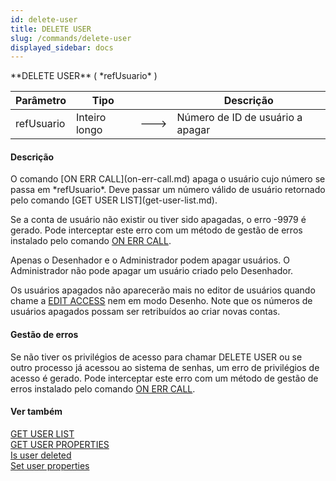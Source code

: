 ```yaml
---
id: delete-user
title: DELETE USER
slug: /commands/delete-user
displayed_sidebar: docs
---
```


<!--REF #_command_.DELETE USER.Syntax-->**DELETE USER** ( *refUsuario* )<!-- END REF-->
<!--REF #_command_.DELETE USER.Params-->
| Parâmetro | Tipo |  | Descrição |
| --- | --- | --- | --- |
| refUsuario | Inteiro longo | &#x1F852; | Número de ID de usuário a apagar |

<!-- END REF-->

#### Descrição 

<!--REF #_command_.DELETE USER.Summary-->O comando [ON ERR CALL](on-err-call.md) apaga o usuário cujo número se passa em *refUsuario*.<!-- END REF--> Deve passar um número válido de usuário retornado pelo comando [GET USER LIST](get-user-list.md).   

Se a conta de usuário não existir ou tiver sido apagadas, o erro -9979 é gerado. Pode interceptar este erro com um método de gestão de erros instalado pelo comando [ON ERR CALL](on-err-call.md).  
  
Apenas o Desenhador e o Administrador podem apagar usuários. O Administrador não pode apagar um usuário criado pelo Desenhador.  
  
Os usuários apagados não aparecerão mais no editor de usuários quando chame a [EDIT ACCESS](edit-access.md) nem em modo Desenho. Note que os números de usuários apagados possam ser retribuídos ao criar novas contas.

#### Gestão de erros 

Se não tiver os privilégios de acesso para chamar DELETE USER ou se outro processo já acessou ao sistema de senhas, um erro de privilégios de acesso é gerado. Pode interceptar este erro com um método de gestão de erros instalado pelo comando [ON ERR CALL](on-err-call.md).

#### Ver também 

[GET USER LIST](get-user-list.md)  
[GET USER PROPERTIES](get-user-properties.md)  
[Is user deleted](is-user-deleted.md)  
[Set user properties](set-user-properties.md)  